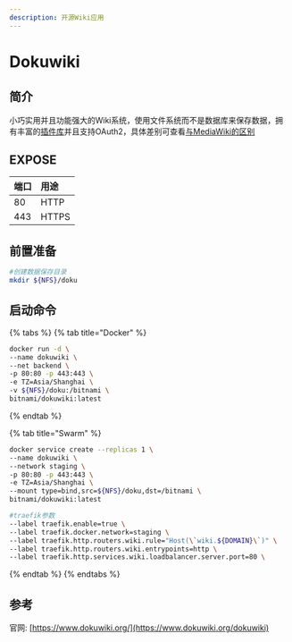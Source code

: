 ```yaml
---
description: 开源Wiki应用
---
```


# Dokuwiki

## 简介

小巧实用并且功能强大的Wiki系统，使用文件系统而不是数据库来保存数据，拥有丰富的[插件库](https://www.dokuwiki.org/plugins)并且支持OAuth2，具体差别可查看[与MediaWiki的区别](https://www.wikimatrix.org/compare/dokuwiki+mediawiki)

## EXPOSE

| 端口 | 用途 |
| :--- | :--- |
| 80 | HTTP |
| 443 | HTTPS |



## 前置准备

```bash
#创建数据保存目录
mkdir ${NFS}/doku
```

## 启动命令

{% tabs %}
{% tab title="Docker" %}
```bash
docker run -d \
--name dokuwiki \
--net backend \
-p 80:80 -p 443:443 \
-e TZ=Asia/Shanghai \
-v ${NFS}/doku:/bitnami \
bitnami/dokuwiki:latest
```
{% endtab %}

{% tab title="Swarm" %}
```bash
docker service create --replicas 1 \
--name dokuwiki \
--network staging \
-p 80:80 -p 443:443 \
-e TZ=Asia/Shanghai \
--mount type=bind,src=${NFS}/doku,dst=/bitnami \
bitnami/dokuwiki:latest

#traefik参数
--label traefik.enable=true \
--label traefik.docker.network=staging \
--label traefik.http.routers.wiki.rule="Host(\`wiki.${DOMAIN}\`)" \
--label traefik.http.routers.wiki.entrypoints=http \
--label traefik.http.services.wiki.loadbalancer.server.port=80 \
```
{% endtab %}
{% endtabs %}



## 参考

官网: [https://www.dokuwiki.org/](https://www.dokuwiki.org/dokuwiki)

